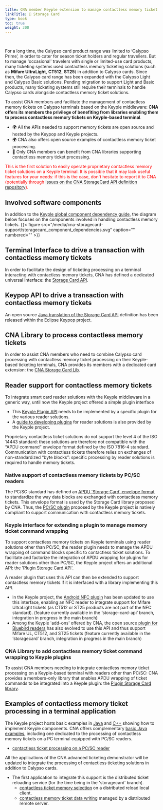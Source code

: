 ```yaml
---
title: CNA member Keyple extension to manage contactless memory ticket solutions
linkTitle: 🚫 Storage Card
type: book
toc: true
weight: 300
---
```


<br>

For a long time, the Calypso card product range was limited to ‘Calypso Prime’, in order to cater for season ticket holders and regular travellers. But to manage 'occasional' travelers with single or limited-use card products, many ticketing systems used contactless memory ticketing solutions (such as **Mifare UltraLight**, **CT512**, **ST25**) in addition to Calypso cards. Since then, the Calypso card range has been expanded with the Calypso Light and Calypso Basic solutions.
Pending migration to support Light and Basic products, many ticketing systems still require their terminals to handle Calypso cards alongside contactless memory ticket solutions.

To assist CNA members and facilitate the management of contactless memory tickets on Calypso terminals based on the Keyple middleware: **CNA offers its members the privilege of benefiting from libraries enabling them to process contactless memory tickets on Keyple-based terminal**.
- 🌍 All the APIs needed to support memory tickets are open source and hosted by the Keypop and Keyple projects.
- 🌍 CNA also offers open source examples of contactless memory ticket processing.
- 🚫 Only CNA members can benefit from CNA libraries supporting contactless memory ticket processing.

<span style="color: red;">This is the first solution to easily operate proprietary contactless memory ticket solutions on a Keyple terminal. It is possible that it may lack useful features for your needs: if this is the case, don't hesitate to report it to CNA (potentially through [issues on the CNA StorageCard API definition repository](https://github.com/calypsonet/calypsonet-terminal-storagecard-uml-api/issues)).</span>

## Involved software components
In addition to the [Keyple global component dependency guide](https://keyple.org/components/overview/components-map/), the diagram below focuses on the components involved in handling contactless memory tickets.
{{< figure src="/media/cna-storagecard-support/storagecard_component_dependencies.svg" caption="" numbered="" >}}

## Terminal Interface to drive a transaction with contactless memory tickets
In order to facilitate the design of ticketing processing on a terminal interacting with contactless memory tickets, CNA has defined a dedicated universal interface: the [Storage Card API](https://terminal-api.calypsonet.org/specifications/card-layer-storagecard/storagecard-api/).

## Keypop API to drive a transaction with contactless memory tickets
An open source [Java translation of the Storage Card API](https://keypop.org/apis/card-layer-storagecard/storagecard-api/) definition has been released within the Eclipse Keypop project.

## CNA Library to process contactless memory tickets
In order to assist CNA members who need to combine Calypso card processing with contactless memory ticket processing on their Keyple-based ticketing terminals, CNA provides its members with a dedicated card extension: the [CNA Storage Card Lib](https://github.com/calypsonet/keyple-card-cna-storagecard-java-lib).

## Reader support for contactless memory tickets
To integrate smart card reader solutions with the Keyple middleware in a generic way, until now the Keyple project offered a simple plugin interface
- This [Keyple Plugin API](https://keyple.org/components/core/keyple-plugin-api/) needs to be implemented by a specific plugin for the various reader solutions.
- A [guide to developing plugins](https://keyple.org/learn/developer-guide/reader-plugin-add-on/) for reader solutions is also provided by the Keyple project.

Proprietary contactless ticket solutions do not support the level 4 of the ISO 14443 standard: these solutions are therefore not compatible with the “APDU command” envelope format defined by the ISO 7816-4 standard. Communication with contactless tickets therefore relies on exchanges of non-standardized “byte blocks”: specific processing by reader solutions is required to handle memory tickets.

### Native support of contactless memory tickets by PC/SC readers
The PC/SC standard has defined an [APDU 'Storage Card' envelope format](https://pcscworkgroup.com/Download/Specifications/pcsc3_v2.01.09.pdf) to standardize the way data blocks are exchanged with contactless memory tickets. This envelope format is used by the Storage Card library proposed by CNA.
Thus, the [PC/SC plugin](https://keyple.org/components/standard-reader-plugins/keyple-plugin-pcsc-lib/) proposed by the Keyple project is natively compliant to support communication with contactless memory tickets.

### Keyple interface for extending a plugin to manage memory ticket command wrapping
To support contactless memory tickets on Keyple terminals using reader solutions other than PC/SC, the reader plugin needs to manage the APDU wrapping of command blocks specific to contactless ticket solutions.
To facilitate and factorize the integration of APDU wrapping for plugins for reader solutions other than PC/SC, the Keyple project offers an additional API: the '[Plugin Storage Card API](https://keyple.org/components/core/keyple-plugin-storagecard-api/)'.

A reader plugin that uses this API can then be extended to support contactless memory tickets if it is interfaced with a library implementing this API.
- In the Keyple project, the [Android NFC plugin](https://github.com/eclipse-keyple/keyple-plugin-android-nfc-java-lib/tree/storage-card-api) has been updated to use this interface, enabling an NFC reader to integrate support for Mifare UltraLight tickets (as CT512 or ST25 products are not part of the NFC standard). (feature currently available in the ‘storage-card-api’ branch, integration in progress in the main branch)
- Among the Keyple 'add-ons' offered by CNA, the open source [plugin for Bluebird readers](https://github.com/calypsonet/keyple-plugin-cna-bluebird-specific-nfc-java-lib/tree/storagecard) has also evolved to use this API and thus support Mifare UL, CT512, and ST25 tickets (feature currently available in the ‘storagecard’ branch, integration in progress in the main branch)

### CNA Library to add contactless memory ticket command wrapping to Keyple plugins
To assist CNA members needing to integrate contactless memory ticket processing on a Keyple-based terminal with readers other than PC/SC: CNA provides a members-only library that enables APDU wrapping of ticket commands to be integrated into a Keyple plugin: the [Plugin Storage Card library](https://github.com/calypsonet/keyple-plugin-cna-storagecard-java-lib).

## Examples of contactless memory ticket processing in a terminal application
The Keyple project hosts basic examples in [Java](https://github.com/eclipse-keyple/keyple-java-example) and [C++](https://github.com/eclipse-keyple/keyple-cpp-example) showing how to implement Keyple components. CNA offers complementary [basic Java examples](https://github.com/calypsonet/keyple-cna-java-example), including one dedicated to the processing of contactless memory tickets on a PC terminal equipped with PC/SC readers.
- [contactless ticket processing on a PC/SC reader](https://github.com/calypsonet/keyple-cna-java-example/tree/main/storagecard-pcsc)

All the applications of the CNA advanced ticketing demonstrator will be updated to integrate the processing of contactless ticketing solutions in addition to Calypso cards.
- The first application to integrate this support is the distributed ticket reloading service (for the time being in the 'storagecard' branch).
  - [contactless ticket memory selection](https://github.com/calypsonet/keyple-demo-ticketing-reloading-remote/blob/storagecard/client/keyple-mobile-android/app/src/main/kotlin/org/calypsonet/keyple/demo/reload/remote/domain/TicketingService.kt#L65) on a distributed reload local client.
  - [contactless memory ticket data writing](https://github.com/calypsonet/keyple-demo-ticketing-reloading-remote/blob/storagecard/server/src/main/java/org/calypsonet/keyple/demo/reload/remote/server/card/CardRepository.java#L207) managed by a distributed remote server.
